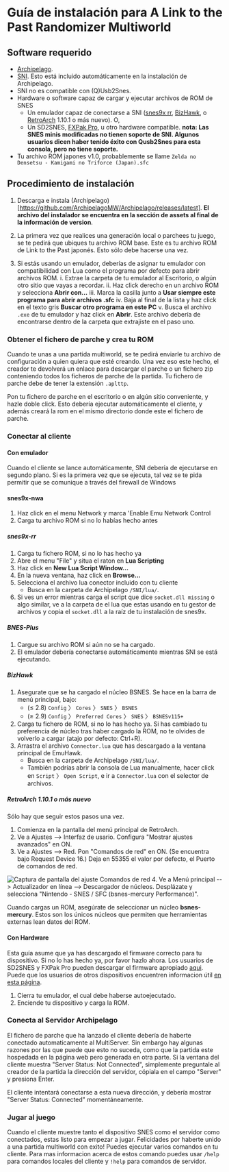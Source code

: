 # Guía de instalación para A Link to the Past Randomizer Multiworld

## Software requerido

- [Archipelago](https://github.com/ArchipelagoMW/Archipelago/releases).
- [SNI](https://github.com/alttpo/sni/releases). Esto está incluido automáticamente en la instalación de Archipelago.
- SNI no es compatible con (Q)Usb2Snes.
- Hardware o software capaz de cargar y ejecutar archivos de ROM de SNES
    - Un emulador capaz de conectarse a SNI
      ([snes9x rr](https://github.com/gocha/snes9x-rr/releases),
       [BizHawk](https://tasvideos.org/BizHawk), o
       [RetroArch](https://retroarch.com?page=platforms) 1.10.1 o más nuevo). O,
    - Un SD2SNES, [FXPak Pro](https://krikzz.com/store/home/54-fxpak-pro.html), u otro hardware compatible. **nota:
Las SNES minis modificadas no tienen soporte de SNI. Algunos usuarios dicen haber tenido éxito con Qusb2Snes para esta consola,
pero no tiene soporte.**
- Tu archivo ROM japones v1.0, probablemente se llame `Zelda no Densetsu - Kamigami no Triforce (Japan).sfc`

## Procedimiento de instalación

1. Descarga e instala (Archipelago)[https://github.com/ArchipelagoMW/Archipelago/releases/latest].
   **El archivo del instalador se encuentra en la sección de assets al final de la información de version**.
2. La primera vez que realices una generación local o parchees tu juego, se te pedirá que ubiques tu archivo ROM base. Este es tu archivo ROM de Link to the Past japonés. Esto sólo debe hacerse una vez.

3. Si estás usando un emulador, deberías de asignar tu emulador con compatibilidad con Lua como el programa por defecto para abrir archivos 
   ROM.
    i. Extrae la carpeta de tu emulador al Escritorio, o algún otro sitio que vayas a recordar.
    ii. Haz click derecho en un archivo ROM y selecciona **Abrir con...**
    iii. Marca la casilla junto a **Usar siempre este programa para abrir archivos .sfc**
    iv. Baja al final de la lista y haz click en el texto gris **Buscar otro programa en este PC**
    v. Busca el archivo `.exe` de tu emulador y haz click en **Abrir**. Este archivo debería de encontrarse dentro de la carpeta que
      extrajiste en el paso uno. 

### Obtener el fichero de parche y crea tu ROM

Cuando te unas a una partida multiworld, se te pedirá enviarle tu archivo de configuración a quien quiera que esté creando. Una vez eso
este hecho, el creador te devolverá un enlace para descargar el parche o un fichero zip conteniendo todos los ficheros
de parche de la partida. Tu fichero de parche debe de tener la extensión `.aplttp`.

Pon tu fichero de parche en el escritorio o en algún sitio conveniente, y hazle doble click. Esto debería ejecutar
automáticamente el cliente, y además creará la rom en el mismo directorio donde este el fichero de parche.

### Conectar al cliente

#### Con emulador

Cuando el cliente se lance automáticamente, SNI debería de ejecutarse en segundo plano. Si es la 
primera vez que se ejecuta, tal vez se te pida permitir que se comunique a través del firewall de Windows

#### snes9x-nwa
1. Haz click en el menu Network y marca 'Enable Emu Network Control
2. Carga tu archivo ROM si no lo habías hecho antes

##### snes9x-rr

1. Carga tu fichero ROM, si no lo has hecho ya
2. Abre el menu "File" y situa el raton en **Lua Scripting**
3. Haz click en **New Lua Script Window...**
4. En la nueva ventana, haz click en **Browse...**
5. Selecciona el archivo lua conector incluido con tu cliente
      - Busca en la carpeta de Archipelago `/SNI/lua/`.
6. Si ves un error mientras carga el script que dice `socket.dll missing` o algo similar, ve a la carpeta de
el lua que estas usando en tu gestor de archivos y copia el `socket.dll` a la raíz de tu instalación de snes9x.

##### BNES-Plus

1. Cargue su archivo ROM si aún no se ha cargado.
2. El emulador debería conectarse automáticamente mientras SNI se está ejecutando.

##### BizHawk

1. Asegurate que se ha cargado el núcleo BSNES. Se hace en la barra de menú principal, bajo:
    - (≤ 2.8) `Config` 〉 `Cores` 〉 `SNES` 〉 `BSNES`
    - (≥ 2.9) `Config` 〉 `Preferred Cores` 〉 `SNES` 〉 `BSNESv115+`
2. Carga tu fichero de ROM, si no lo has hecho ya.
   Si has cambiado tu preferencia de núcleo tras haber cargado la ROM, no te olvides de volverlo a cargar (atajo por defecto: Ctrl+R).
3. Arrastra el archivo `Connector.lua` que has descargado a la ventana principal de EmuHawk.
   - Busca en la carpeta de Archipelago `/SNI/lua/`.
   - También podrías abrir la consola de Lua manualmente, hacer click en `Script` 〉 `Open Script`, e ir a `Connector.lua`
      con el selector de archivos.

##### RetroArch 1.10.1 o más nuevo

Sólo hay que seguir estos pasos una vez.

1. Comienza en la pantalla del menú principal de RetroArch.
2. Ve a Ajustes --> Interfaz de usario. Configura "Mostrar ajustes avanzados" en ON.
3. Ve a Ajustes --> Red. Pon "Comandos de red" en ON. (Se encuentra bajo Request Device 16.) Deja en 55355 el valor por defecto,
 el Puerto de comandos de red.

![Captura de pantalla del ajuste Comandos de red](/static/generated/docs/A%20Link%20to%20the%20Past/retroarch-network-commands-en.png)
4. Ve a Menú principal --> Actualizador en línea --> Descargador de núcleos. Desplázate y selecciona "Nintendo - SNES /
   SFC (bsnes-mercury Performance)".

Cuando cargas un ROM, asegúrate de seleccionar un núcleo **bsnes-mercury**. Estos son los únicos núcleos que permiten
que herramientas externas lean datos del ROM.

#### Con Hardware

Esta guía asume que ya has descargado el firmware correcto para tu dispositivo. Si no lo has hecho ya, por favor hazlo ahora. Los
usuarios de SD2SNES y FXPak Pro pueden descargar el firmware apropiado
[aqui](https://github.com/RedGuyyyy/sd2snes/releases). Puede que los usuarios de otros dispositivos encuentren informacion útil
[en esta página](http://usb2snes.com/#supported-platforms).

1. Cierra tu emulador, el cual debe haberse autoejecutado.
2. Enciende tu dispositivo y carga la ROM.

### Conecta al Servidor Archipelago

El fichero de parche que ha lanzado el cliente debería de haberte conectado automaticamente al MultiServer. Sin embargo hay algunas
razones por las que puede que esto no suceda, como que la partida este hospedada en la página web pero generada en otra parte. Si la
ventana del cliente muestra "Server Status: Not Connected", simplemente preguntale al creador de la partida la dirección
del servidor, cópiala en el campo "Server" y presiona Enter.

El cliente intentará conectarse a esta nueva dirección, y debería mostrar "Server Status: Connected" momentáneamente.

### Jugar al juego

Cuando el cliente muestre tanto el dispositivo SNES como el servidor como conectados, estas listo para empezar a jugar. Felicidades por
haberte unido a una partida multiworld con exito! Puedes ejecutar varios comandos en tu cliente. Para mas informacion
acerca de estos comando puedes usar `/help` para comandos locales del cliente y `!help` para comandos de servidor.